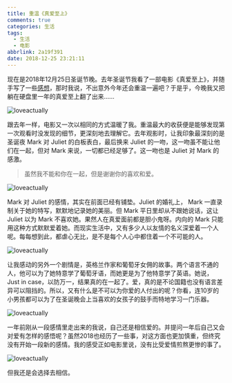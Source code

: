 ```yaml
---
title: 重温《真爱至上》
comments: true
categories: 生活
tags:
  - 生活
  - 电影
abbrlink: 2a19f391
date: 2018-12-25 23:21:11
---
```


现在是2018年12月25日圣诞节晚。去年圣诞节我看了一部电影《真爱至上》，并随手写了一些[感想](../post/c3c12d05.html)，那时我说，不出意外今年还会重温一遍吧？于是乎，今晚我又把躺在硬盘里一年的真爱至上翻了出来......

![loveactually](../../../../images/movie_capture/loveactually_1.jpg)

<!-- more -->

跟去年一样，电影又一次以相同的方式温暖了我。重温最大的收获便是能够发现第一次观看时没发现的细节，更深刻地去理解它。去年观影时，让我印象最深刻的是圣诞夜 Mark 对 Juliet 的白板表白，最后换来 Juliet 的一吻，这一吻虽不能让他们在一起，但对 Mark 来说，一切都已经足够了。这一吻也是 Juliet 对 Mark 的感激。

> 虽然我不能和你在一起，但是谢谢你的喜欢和爱。

![loveactually](../../../../images/movie_capture/loveactually_5.jpg)

Mark 对 Juliet 的感情，其实在前面已经有铺垫。Juliet 的婚礼上， Mark 一直录制关于她的特写，默默地记录她的美丽。但 Mark 平日里却从不跟她说话，这让 Juliet 以为 Mark 不喜欢她。果然人在真爱面前都是胆小鬼呀。内向的 Mark 只能用这种方式默默爱着她。而现实生活中，又有多少人以友情的名义深爱着一个人呢。每每想到此，都虐心无比，是不是每个人心中都住着一个不可能的人。

![loveactually](../../../../images/movie_capture/loveactually_6.jpg)

让我感动的另外一个剧情是，英格兰作家和葡萄牙女佣的故事。两个语言不通的人，他可以为了她特意学了葡萄牙语，而她更是为了他特意学了英语。她说，Just in case，以防万一，结果真的在一起了。爱，真的是不论国籍也没有语言差异可以阻挡的。所以，又有什么是不可以为你爱的人付出的呢？你看，连10岁的小男孩都可以为了在圣诞晚会上当喜欢的女孩子的鼓手而特地学习一门乐器。

![loveactually](../../../../images/movie_capture/loveactually_7.jpg)

一年前刚从一段感情里走出来的我说，自己还是相信爱的。并提问一年后自己又会对爱有怎样的感悟呢？虽然2018也经历了一些事，对这方面也更加慎重，但终究没有开始一段新的感情。我的感受正如电影里说，没有比受爱情煎熬更惨的事了。

![loveactually](../../../../images/movie_capture/loveactually_8.jpg)

但我还是会选择去相信。
